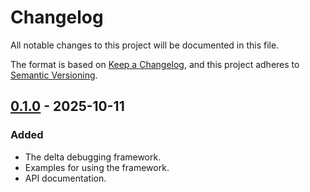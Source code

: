 # Changelog

All notable changes to this project will be documented in this file.

The format is based on [Keep a Changelog](https://keepachangelog.com/en/1.1.0/),
and this project adheres to [Semantic Versioning](https://semver.org/spec/v2.0.0.html).

## [0.1.0] - 2025-10-11

### Added

- The delta debugging framework.
- Examples for using the framework.
- API documentation.

[0.1.0]: https://github.com/FreeFlyingSheep/delta-debugging/releases/tag/v0.1.0
